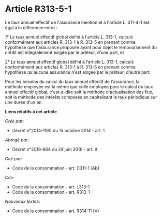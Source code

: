 # Article R313-5-1

Le taux annuel effectif de l'assurance mentionné à l'article L. 311-4-1 est égal à la différence entre : 

1° Le taux annuel effectif global défini à l'article L. 313-1, calculé conformément aux articles R. 313-1 à R. 313-5 en
prenant comme hypothèse que l'assurance proposée ayant pour objet le remboursement du crédit est intégralement exigée par le
prêteur, d'une part, et 

2° Le taux annuel effectif global défini à l'article L. 313-1, calculé conformément aux articles R. 313-1 à R. 313-5 en
prenant comme hypothèse qu'aucune assurance n'est exigée par le prêteur, d'autre part. 

Pour les besoins du calcul du taux annuel effectif de l'assurance, la méthode employée est la même que celle employée pour le
calcul du taux annuel effectif global, c'est-à-dire soit la méthode d'actualisation des flux, soit la méthode des intérêts
composés en capitalisant le taux périodique sur une durée d'un an.

**Liens relatifs à cet article**

_Créé par_:

  - Décret n°2014-1190 du 15 octobre 2014 - art. 1

_Abrogé par_:

  - Décret n°2016-884 du 29 juin 2016 - art. 8

_Cité par_:

  - Code de la consommation - art. D311-1 (Ab)

_Cite_:

  - Code de la consommation - art. L313-1
  - Code de la consommation - art. R313-1

_Nouveaux textes_:

  - Code de la consommation - art. R314-11 (V)
